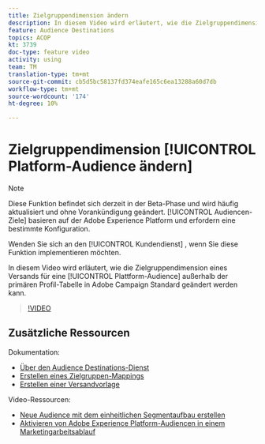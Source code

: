 ```yaml
---
title: Zielgruppendimension ändern
description: In diesem Video wird erläutert, wie die Zielgruppendimension eines Versands für eine Platform-Audience außerhalb der primären Profil-Tabelle in Adobe Campaign Standard geändert werden kann.
feature: Audience Destinations
topics: ACOP
kt: 3739
doc-type: feature video
activity: using
team: TM
translation-type: tm+mt
source-git-commit: cb5d5bc58137fd374eafe165c6ea13288a60d7db
workflow-type: tm+mt
source-wordcount: '174'
ht-degree: 10%

---
```



# Zielgruppendimension [!UICONTROL Platform-Audience ändern]

>[!NOTE]
>
>Diese Funktion befindet sich derzeit in der Beta-Phase und wird häufig aktualisiert und ohne Vorankündigung geändert. [!UICONTROL Audiencen-Ziele] basieren auf der Adobe Experience Platform und erfordern eine bestimmte Konfiguration.
>
>Wenden Sie sich an den [!UICONTROL Kundendienst] , wenn Sie diese Funktion implementieren möchten.

In diesem Video wird erläutert, wie die Zielgruppendimension eines Versands für eine [!UICONTROL Plattform-Audience] außerhalb der primären Profil-Tabelle in Adobe Campaign Standard geändert werden kann.

>[!VIDEO](https://video.tv.adobe.com/v/30151?quality=12)

## Zusätzliche Ressourcen

Dokumentation:

* [Über den Audience Destinations-Dienst](https://docs.adobe.com/content/help/en/campaign-standard/using/profiles-and-audiences/working-with-adobe-experience-platform/aep-about-audience-destinations-service.html)
* [Erstellen eines Zielgruppen-Mappings](https://docs.adobe.com/content/help/en/campaign-standard/using/administrating/application-settings/target-mappings-in-campaign.html)
* [Erstellen einer Versandvorlage](https://docs.adobe.com/content/help/de-DE/campaign-standard/using/getting-started/marketing-plans/marketing-activity-templates.html)

Video-Ressourcen:

* [Neue Audience mit dem einheitlichen Segmentaufbau erstellen](/help/profiles-and-audiences/audience-destinations/creating-audiences-using-segment-builder.md)
* [Aktivieren von Adobe Experience Platform-Audiencen in einem Marketingarbeitsablauf](/help/profiles-and-audiences/audience-destinations/activating-aep-audiences.md)
